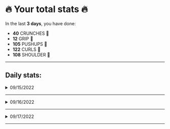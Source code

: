 # 🔥 Your total stats 🔥
In the last **3 days**, you have done:

- **40** CRUNCHES 💪
- **12** GRIP 💪
- **105** PUSHUPS 💪
- **122** CURLS 💪
- **108** SHOULDER 💪

---
## Daily stats:

<details>
<summary>09/15/2022</summary>

- **GRIP:** 12
- **PUSHUPS:** 60
- **CURLS:** 72
- **SHOULDER:** 60
</details>

---


<details>
<summary>09/16/2022</summary>

- **CRUNCHES:** 30
- **GRIP:** 0
- **PUSHUPS:** 45
- **CURLS:** 40
- **SHOULDER:** 40
</details>

---


<details>
<summary>09/17/2022</summary>

- **CRUNCHES:** 10
- **GRIP:** 0
- **PUSHUPS:** 10
- **CURLS:** 10
- **SHOULDER:** 8
</details>

---


